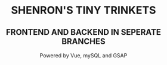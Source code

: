 <div align=center>

# SHENRON'S TINY TRINKETS

## FRONTEND AND BACKEND IN SEPERATE BRANCHES

  Powered by Vue, mySQL and GSAP
</div>

